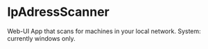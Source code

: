 # IpAdressScanner
Web-UI App that scans for machines in your local network. System: currently windows only.
